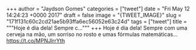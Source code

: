 
+++
author = "Jaydson Gomes"
categories = ["tweet"]
date = "Fri May 12 14:24:23 +0000 2017"
draft = false
image = "{TWEET_IMAGE}"
slug = "171f131c60c2cd21ae5b93ffa6ec56052e63c24d"
tags = ["tweet"]
title = """Hoje é dia dela! Sempre c..."""
+++
Hoje é dia dela! Sempre com uma cerveja na mão, um sorriso no rosto e umas fórmulas matemáticas… https://t.co/MPNJlrrYth
